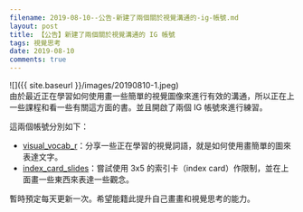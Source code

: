 ```yaml
---
filename: 2019-08-10--公告-新建了兩個關於視覺溝通的-ig-帳號.md
layout: post
title: 【公告】新建了兩個關於視覺溝通的 IG 帳號
tags: 視覺思考
date: 2019-08-10
comments: true
---
```


![]({{ site.baseurl }}/images/20190810-1.jpeg)  
由於最近正在學習如何使用畫一些簡單的視覺圖像來進行有效的溝通，所以正在上一些課程和看一些有關這方面的書。並且開啟了兩個 IG 帳號來進行練習。

這兩個帳號分別如下：

* [visual_vocab_r](https://www.instagram.com/visual_vocab_r/)：分享一些正在學習的視覺詞語，就是如何使用畫簡單的圖來表達文字。
* [index_card_slides](https://www.instagram.com/index_card_slides/)：嘗試使用 3x5 的索引卡（index card）作限制，並在上面畫一些東西來表達一些觀念。

暫時預定每天更新一次。希望能籍此提升自己畫畫和視覺思考的能力。

